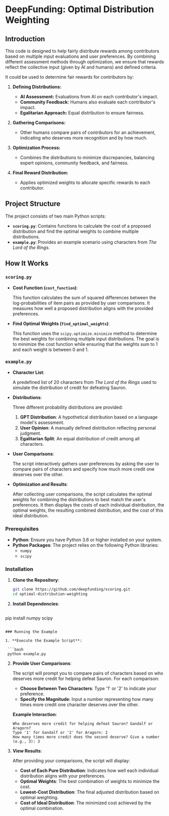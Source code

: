 # DeepFunding: Optimal Distribution Weighting

## Introduction

This code is designed to help fairly distribute rewards among contributors based on multiple input evaluations and user preferences. By combining different assessment methods through optimization, we ensure that rewards reflect the collective input (given by AI and humans) and defined criteria.

It could be used to determine fair rewards for contributors by:

1. **Defining Distributions:**
   - **AI Assessment:** Evaluations from AI on each contributor's impact.
   - **Community Feedback:** Humans also evaluate each contributor's impact.
   - **Egalitarian Approach:** Equal distribution to ensure fairness.

2. **Gathering Comparisons:**
   - Other humans compare pairs of contributors for an achievement, indicating who deserves more recognition and by how much.

3. **Optimization Process:**
   - Combines the distributions to minimize discrepancies, balancing expert opinions, community feedback, and fairness.

4. **Final Reward Distribution:**
   - Applies optimized weights to allocate specific rewards to each contributor.


## Project Structure

The project consists of two main Python scripts:

- **`scoring.py`**: Contains functions to calculate the cost of a proposed distribution and find the optimal weights to combine multiple distributions.
- **`example.py`**: Provides an example scenario using characters from *The Lord of the Rings*.

## How It Works

### `scoring.py`

- **Cost Function (`cost_function`)**:
  
  This function calculates the sum of squared differences between the log-probabilities of item pairs as provided by user comparisons. It measures how well a proposed distribution aligns with the provided preferences.

- **Find Optimal Weights (`find_optimal_weights`)**:
  
  This function uses the `scipy.optimize.minimize` method to determine the best weights for combining multiple input distributions. The goal is to minimize the cost function while ensuring that the weights sum to 1 and each weight is between 0 and 1.

### `example.py`

- **Character List**:
  
  A predefined list of 20 characters from *The Lord of the Rings* used to simulate the distribution of credit for defeating Sauron.

- **Distributions**:
  
  Three different probability distributions are provided:
  
  1. **GPT Distribution**: A hypothetical distribution based on a language model's assessment.
  2. **User Opinion**: A manually defined distribution reflecting personal judgment.
  3. **Egalitarian Split**: An equal distribution of credit among all characters.

- **User Comparisons**:
  
  The script interactively gathers user preferences by asking the user to compare pairs of characters and specify how much more credit one deserves over the other.

- **Optimization and Results**:
  
  After collecting user comparisons, the script calculates the optimal weights for combining the distributions to best match the user's preferences. It then displays the costs of each individual distribution, the optimal weights, the resulting combined distribution, and the cost of this ideal distribution.

### Prerequisites

- **Python**: Ensure you have Python 3.6 or higher installed on your system.
- **Python Packages**: The project relies on the following Python libraries:
  - `numpy`
  - `scipy`


### Installation

1. **Clone the Repository**:

   ```bash
   git clone https://github.com/deepfunding/scoring.git
   cd optimal-distribution-weighting
   ```

2. **Install Dependencies**:

   ```bash
  pip install numpy scipy
  ```

### Running the Example

1. **Execute the Example Script**:

   ```bash
   python example.py
   ```

2. **Provide User Comparisons**:

   The script will prompt you to compare pairs of characters based on who deserves more credit for helping defeat Sauron. For each comparison:
   
   - **Choose Between Two Characters**: Type '1' or '2' to indicate your preference.
   - **Specify the Magnitude**: Input a number representing how many times more credit one character deserves over the other.

   **Example Interaction**:

   ```
   Who deserves more credit for helping defeat Sauron? Gandalf or Aragorn?
   Type '1' for Gandalf or '2' for Aragorn: 2
   How many times more credit does the second deserve? Give a number (e.g., 3): 3
   ```

3. **View Results**:

   After providing your comparisons, the script will display:
   
   - **Cost of Each Pure Distribution**: Indicates how well each individual distribution aligns with your preferences.
   - **Optimal Weights**: The best combination of weights to minimize the cost.
   - **Lowest-Cost Distribution**: The final adjusted distribution based on optimal weighting.
   - **Cost of Ideal Distribution**: The minimized cost achieved by the optimal combination.
